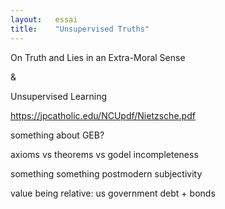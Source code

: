 ```yaml
---
layout:   essai
title:    "Unsupervised Truths"
---
```


On Truth and Lies in an Extra-Moral Sense

&

Unsupervised Learning

https://jpcatholic.edu/NCUpdf/Nietzsche.pdf




something about GEB?

axioms vs theorems vs godel incompleteness


something something postmodern subjectivity


value being relative: us government debt + bonds